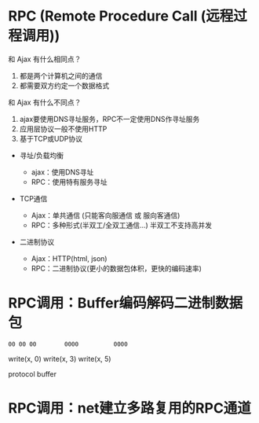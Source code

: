 # RPC (Remote Procedure Call (远程过程调用))

和 Ajax 有什么相同点？
1. 都是两个计算机之间的通信
2. 都需要双方约定一个数据格式

和 Ajax 有什么不同点？
1. ajax要使用DNS寻址服务，RPC不一定使用DNS作寻址服务
2. 应用层协议一般不使用HTTP
3. 基于TCP或UDP协议


- 寻址/负载均衡
  - ajax：使用DNS寻址
  - RPC：使用特有服务寻址

- TCP通信
  * Ajax：单共通信  (只能客向服通信  或  服向客通信)
  * RPC：多种形式(半双工/全双工通信...) 半双工不支持高并发

- 二进制协议
  * Ajax：HTTP(html, json)
  * RPC：二进制协议(更小的数据包体积，更快的编码速率)


# RPC调用：Buffer编码解码二进制数据包
    00 00 00        0000          0000
  write(x, 0)   write(x, 3)   write(x, 5)

  protocol    buffer


# RPC调用：net建立多路复用的RPC通道
